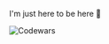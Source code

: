 I'm just here to be here 🫠




![Codewars](https://github.r2v.ch/codewars?user=not-joosh&name=true&top_languages=true&stroke=%23b362ff&theme=purple_dark)
